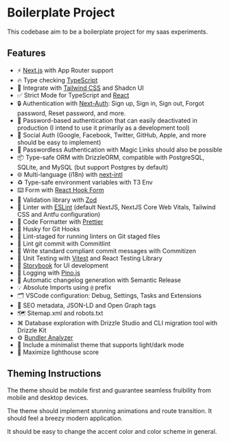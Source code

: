 # Boilerplate Project

This codebase aim to be a boilerplate project for my saas experiments.

## Features

- ⚡ [Next.js](https://nextjs.org) with App Router support
- 🔥 Type checking [TypeScript](https://www.typescriptlang.org)
- 💎 Integrate with [Tailwind CSS](https://tailwindcss.com) and Shadcn UI
- ✅ Strict Mode for TypeScript and [React](https://react.dev)
- 🔒 Authentication with [Next-Auth](https://next-auth.js.org): Sign up, Sign in, Sign out, Forgot password, Reset password, and more.
- 👤 Password-based authentication that can easily deactivated in production (I intend to use it primarily as a development tool)
- 👤 Social Auth (Google, Facebook, Twitter, GitHub, Apple, and more should be easy to implement)
- 👤 Passwordless Authentication with Magic Links should also be possible
- 📦 Type-safe ORM with DrizzleORM, compatible with PostgreSQL, SQLite, and MySQL (but support Postgres by default)
- 🌐 Multi-language (i18n) with [next-intl](https://next-intl-docs.vercel.app/)
- ♻️ Type-safe environment variables with T3 Env
- ⌨️ Form with [React Hook Form](https://react-hook-form.com)
- 🔴 Validation library with [Zod](https://zod.dev)
- 📏 Linter with [ESLint](https://eslint.org) (default NextJS, NextJS Core Web Vitals, Tailwind CSS and Antfu configuration)
- 💖 Code Formatter with [Prettier](https://prettier.io)
- 🦊 Husky for Git Hooks
- 🚫 Lint-staged for running linters on Git staged files
- 🚓 Lint git commit with Commitlint
- 📓 Write standard compliant commit messages with Commitizen
- 🦺 Unit Testing with [Vitest](https://vitest.dev) and React Testing Library
- 🎉 [Storybook](https://storybook.js.org) for UI development
- 📝 Logging with [Pino.js](https://getpino.io)
- 🎁 Automatic changelog generation with Semantic Release
- 💡 Absolute Imports using `@` prefix
- 🗂 VSCode configuration: Debug, Settings, Tasks and Extensions
- 🤖 SEO metadata, JSON-LD and Open Graph tags
- 🗺️ Sitemap.xml and robots.txt
- ⌘ Database exploration with Drizzle Studio and CLI migration tool with Drizzle Kit
- ⚙️ [Bundler Analyzer](https://www.npmjs.com/package/@next/bundle-analyzer)
- 🌈 Include a minimalist theme that supports light/dark mode
- 💯 Maximize lighthouse score

## Theming Instructions

The theme should be mobile first and guarantee seamless fruibility from mobile and desktop devices.

The theme should implement stunning animations and route transition. It should feel a breezy modern application.

It should be easy to change the accent color and color scheme in general.
